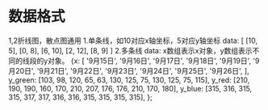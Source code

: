 # 数据格式
1,2折线图，散点图通用
1.单条线，如10对应x轴坐标，5对应y轴坐标
 data: [
        [10, 5],
        [0, 8],
        [6, 10],
        [2, 12],
        [8, 9]
      ]
2.多条线 
 data: x数组表示x对象，y数组表示不同的线段的y对象。
 {x: [
        '9月15日',
        '9月16日',
        '9月17日',
        '9月18日',
        '9月19日',
        '9月20日',
        '9月21日',
        '9月22日',
        '9月23日',
        '9月24日',
        '9月25日',
        '9月26日',
    ],
    y_green: [103, 98, 120, 65, 63, 130, 125, 75, 130, 125, 75, 115],
    y_red: [210, 190, 190, 160, 170, 210, 207, 176, 176, 210, 170, 180],
    y_blue: [315, 316, 315, 315, 317, 317, 316, 316, 315, 315, 315, 315],
};